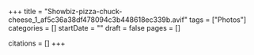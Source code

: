 +++
title = "Showbiz-pizza-chuck-cheese_1_af5c36a38df478094c3b448618ec339b.avif"
tags = ["Photos"]
categories = []
startDate = ""
draft = false
pages = []

citations = []
+++
